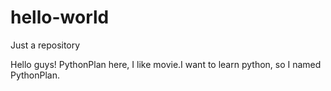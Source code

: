 # hello-world
Just a repository

Hello guys!
PythonPlan here, I like movie.I want to learn python, so I named PythonPlan.
